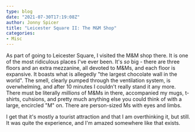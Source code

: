 ```yaml
---
type: blog
date: "2021-07-30T17:19:08Z"
author: Jonny Spicer
title: "Leicester Square II: The M&M Shop"
categories:
- Misc
---
```

As part of going to Leicester Square, I visited the M&M shop there. It is one of the most ridiculous places I've ever been. It's *so* big - there are three floors and an extra mezzanine, all devoted to M&Ms, and each floor is expansive. It boasts what is allegedly "the
largest chocolate wall in the world". The smell, clearly pumped through the ventilation system, is overwhelming, and after 10 minutes I couldn't really stand it any more. There must be literally *millions* of M&Ms in there, accompanied my mugs, t-shirts, cuhsions, and
pretty much anything else you could think of with a large, encircled "M" on. There are person-sized Ms with eyes and limbs.

I get that it's mostly a tourist attraction and that I am overthinking it, but still. It was quite the experience, and I'm amazed somewhere like that exists.
